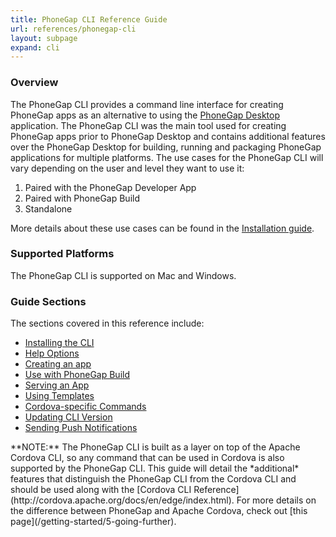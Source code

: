 ```yaml
---
title: PhoneGap CLI Reference Guide
url: references/phonegap-cli
layout: subpage
expand: cli
---
```


### Overview

The PhoneGap CLI provides a command line interface for creating PhoneGap apps as an alternative to using the
[PhoneGap Desktop](/references/desktop-app) application. The PhoneGap CLI was the main tool used for creating PhoneGap
apps prior to PhoneGap Desktop and contains additional features over the PhoneGap Desktop for building, running
and packaging PhoneGap applications for multiple platforms. The use cases for the PhoneGap CLI will vary depending on the
 user and level they want to use it:

1. Paired with the PhoneGap Developer App
2. Paired with PhoneGap Build
3. Standalone

More details about these use cases can be found in the [Installation guide](/references/phonegap-cli/install).

### Supported Platforms
The PhoneGap CLI is supported on Mac and Windows.  

### Guide Sections
The sections covered in this reference include:

- [Installing the CLI](/references/phonegap-cli/install)
- [Help Options](/references/phonegap-cli/help)
- [Creating an app](/references/phonegap-cli/create)
- [Use with PhoneGap Build](/references/phonegap-cli/remote-usage)
- [Serving an App](/references/phonegap-cli/serve)
- [Using Templates](/references/phonegap-cli/templates)
- [Cordova-specific Commands](/references/phonegap-cli/cordova)
- [Updating CLI Version](/references/phonegap-cli/update)
- [Sending Push Notifications](/references/phonegap-cli/push)

<div class="alert--info">**NOTE:** The PhoneGap CLI is built as a layer on top of the Apache Cordova CLI, so any command that can be used in Cordova
is also supported by the PhoneGap CLI. This guide will detail the *additional* features that distinguish the PhoneGap
 CLI from the Cordova CLI and should be used along with the [Cordova CLI Reference](http://cordova.apache.org/docs/en/edge/index.html).
  For more details on the difference between PhoneGap and Apache Cordova, check out [this page](/getting-started/5-going-further).</div>
